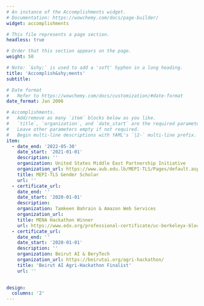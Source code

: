 ```yaml
---
# An instance of the Accomplishments widget.
# Documentation: https://wowchemy.com/docs/page-builder/
widget: accomplishments

# This file represents a page section.
headless: true

# Order that this section appears on the page.
weight: 50

# Note: `&shy;` is used to add a 'soft' hyphen in a long heading.
title: 'Accomplish&shy;ments'
subtitle:

# Date format
#   Refer to https://wowchemy.com/docs/customization/#date-format
date_format: Jan 2006

# Accomplishments.
#   Add/remove as many `item` blocks below as you like.
#   `title`, `organization`, and `date_start` are the required parameters.
#   Leave other parameters empty if not required.
#   Begin multi-line descriptions with YAML's `|2-` multi-line prefix.
item:
  - date_end: '2022-05-30'
    date_start: '2021-01-01'
    description: ''
    organization: United States Middle East Partnership Initiative
    organization_url: https://www.aub.edu.lb/MEPI-TLS/Pages/default.aspx
    title: MEPI-TLS Gender Scholar
    url: ''
  - certificate_url:  
    date_end: ''
    date_start: '2020-01-01'
    description: 
    organization: Tamkeen Bahrain & Amazon Web Services
    organization_url: 
    title: MENA Hackathon Winner
    url: https://www.edx.org/professional-certificate/uc-berkeleyx-blockchain-fundamentals
  - certificate_url:  
    date_end: ''
    date_start: '2020-01-01'
    description: ''
    organization: Beirut AI & BeryTech
    organization_url: https://beirutai.org/agri-hackathon/
    title: 'Beirut AI Agri-Hackathon Finalist'
    url: ''
     

design:
  columns: '2'
---
```

